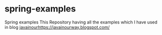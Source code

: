 # spring-examples
Spring examples
This Repository having all the examples which I have used in blog [javainour](https://javainourway.blogspot.com/)https://javainourway.blogspot.com/ 
